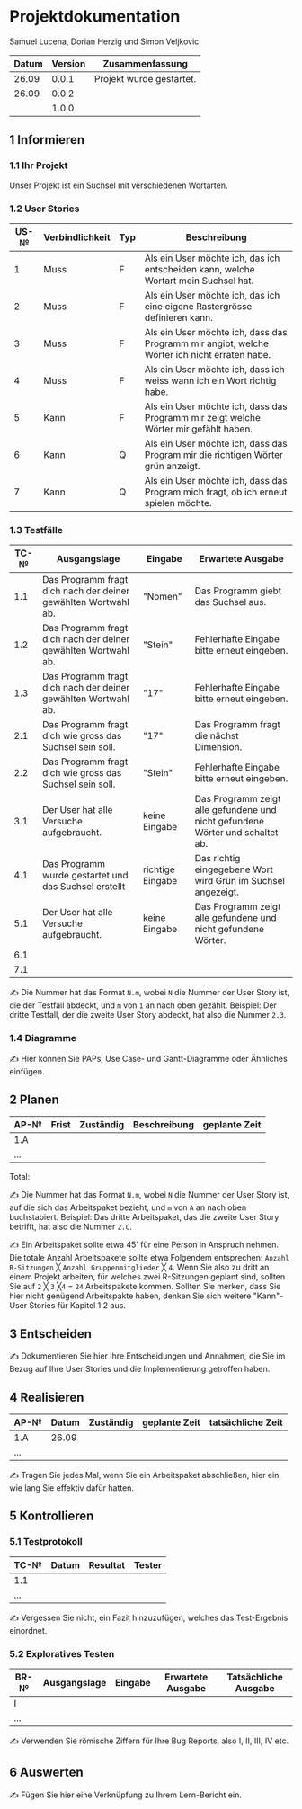# Projektdokumentation

Samuel Lucena, Dorian Herzig und Simon Veljkovic

| Datum | Version | Zusammenfassung                                              |
| ----- | ------- | ------------------------------------------------------------ |
| 26.09 | 0.0.1   | Projekt wurde gestartet.|
| 26.09 | 0.0.2   |                                                              |
|       | 1.0.0   |                                                              |

## 1 Informieren

### 1.1 Ihr Projekt

Unser Projekt ist ein Suchsel mit verschiedenen Wortarten.

### 1.2 User Stories

| US-№ | Verbindlichkeit | Typ  | Beschreibung                       |
| ---- | --------------- | ---- | ---------------------------------- |
| 1    |  Muss           | F    | Als ein User möchte ich, das ich entscheiden kann, welche Wortart mein Suchsel hat.  |
| 2    |  Muss           | F    | Als ein User möchte ich, das ich eine eigene Rastergrösse definieren kann.|
| 3    |  Muss           | F    | Als ein User möchte ich, dass das Programm mir angibt, welche Wörter ich nicht erraten habe.|
| 4    |  Muss           | F    | Als ein User möchte ich, dass ich weiss wann ich ein Wort richtig habe.|
| 5    |  Kann           | F    | Als ein User möchte ich, dass das Programm mir zeigt welche Wörter mir gefählt haben.|
| 6    |  Kann           | Q    | Als ein User möchte ich, dass das Program mir die richtigen Wörter grün anzeigt.|
| 7    |  Kann           | Q    | Als ein User möchte ich, dass das Program mich fragt, ob ich erneut spielen möchte.|


### 1.3 Testfälle

| TC-№ | Ausgangslage | Eingabe | Erwartete Ausgabe |
| ---- | ------------ | ------- | ----------------- |
| 1.1 | Das Programm fragt dich nach der deiner gewählten Wortwahl ab. | "Nomen" | Das Programm giebt das Suchsel aus. |
| 1.2 | Das Programm fragt dich nach der deiner gewählten Wortwahl ab. | "Stein" | Fehlerhafte Eingabe bitte erneut eingeben. |
| 1.3 | Das Programm fragt dich nach der deiner gewählten Wortwahl ab. | "17" | Fehlerhafte Eingabe bitte erneut eingeben. |
| 2.1 | Das Programm fragt dich wie gross das Suchsel sein soll. | "17" | Das Programm fragt die nächst Dimension. |
| 2.2 | Das Programm fragt dich wie gross das Suchsel sein soll. | "Stein" |  Fehlerhafte Eingabe bitte erneut eingeben. |
| 3.1 | Der User hat alle Versuche aufgebraucht. | keine Eingabe | Das Programm zeigt alle gefundene und nicht gefundene Wörter und schaltet ab. |
| 4.1 | Das Programm wurde gestartet und das Suchsel erstellt | richtige Eingabe | Das richtig eingegebene Wort wird Grün im Suchsel angezeigt. |
| 5.1 | Der User hat alle Versuche aufgebraucht. | keine Eingabe | Das Programm zeigt alle gefundene und nicht gefundene Wörter. |
| 6.1 |  |  |  |
| 7.1 |  |  |  |

✍️ Die Nummer hat das Format `N.m`, wobei `N` die Nummer der User Story ist, die der Testfall abdeckt, und `m` von `1` an nach oben gezählt. Beispiel: Der dritte Testfall, der die zweite User Story abdeckt, hat also die Nummer `2.3`.

### 1.4 Diagramme

✍️ Hier können Sie PAPs, Use Case- und Gantt-Diagramme oder Ähnliches einfügen.

## 2 Planen

| AP-№ | Frist | Zuständig | Beschreibung | geplante Zeit |
| ---- | ----- | --------- | ------------ | ------------- |
| 1.A  |       |           |              |               |
| ...  |       |           |              |               |

Total: 

✍️ Die Nummer hat das Format `N.m`, wobei `N` die Nummer der User Story ist, auf die sich das Arbeitspaket bezieht, und `m` von `A` an nach oben buchstabiert. Beispiel: Das dritte Arbeitspaket, das die zweite User Story betrifft, hat also die Nummer `2.C`.

✍️ Ein Arbeitspaket sollte etwa 45' für eine Person in Anspruch nehmen. Die totale Anzahl Arbeitspakete sollte etwa Folgendem entsprechen: `Anzahl R-Sitzungen` ╳ `Anzahl Gruppenmitglieder` ╳ `4`. Wenn Sie also zu dritt an einem Projekt arbeiten, für welches zwei R-Sitzungen geplant sind, sollten Sie auf `2` ╳ `3` ╳`4` = `24` Arbeitspakete kommen. Sollten Sie merken, dass Sie hier nicht genügend Arbeitspakte haben, denken Sie sich weitere "Kann"-User Stories für Kapitel 1.2 aus.

## 3 Entscheiden

✍️ Dokumentieren Sie hier Ihre Entscheidungen und Annahmen, die Sie im Bezug auf Ihre User Stories und die Implementierung getroffen haben.

## 4 Realisieren

| AP-№ | Datum | Zuständig | geplante Zeit | tatsächliche Zeit |
| ---- | ----- | --------- | ------------- | ----------------- |
| 1.A  | 26.09 |           |               |                   |
| ...  |       |           |               |                   |

✍️ Tragen Sie jedes Mal, wenn Sie ein Arbeitspaket abschließen, hier ein, wie lang Sie effektiv dafür hatten.

## 5 Kontrollieren

### 5.1 Testprotokoll

| TC-№ | Datum | Resultat | Tester |
| ---- | ----- | -------- | ------ |
| 1.1  |       |          |        |
| ...  |       |          |        |

✍️ Vergessen Sie nicht, ein Fazit hinzuzufügen, welches das Test-Ergebnis einordnet.

### 5.2 Exploratives Testen

| BR-№ | Ausgangslage | Eingabe | Erwartete Ausgabe | Tatsächliche Ausgabe |
| ---- | ------------ | ------- | ----------------- | -------------------- |
| I    |              |         |                   |                      |
| ...  |              |         |                   |                      |

✍️ Verwenden Sie römische Ziffern für Ihre Bug Reports, also I, II, III, IV etc.

## 6 Auswerten

✍️ Fügen Sie hier eine Verknüpfung zu Ihrem Lern-Bericht ein.
